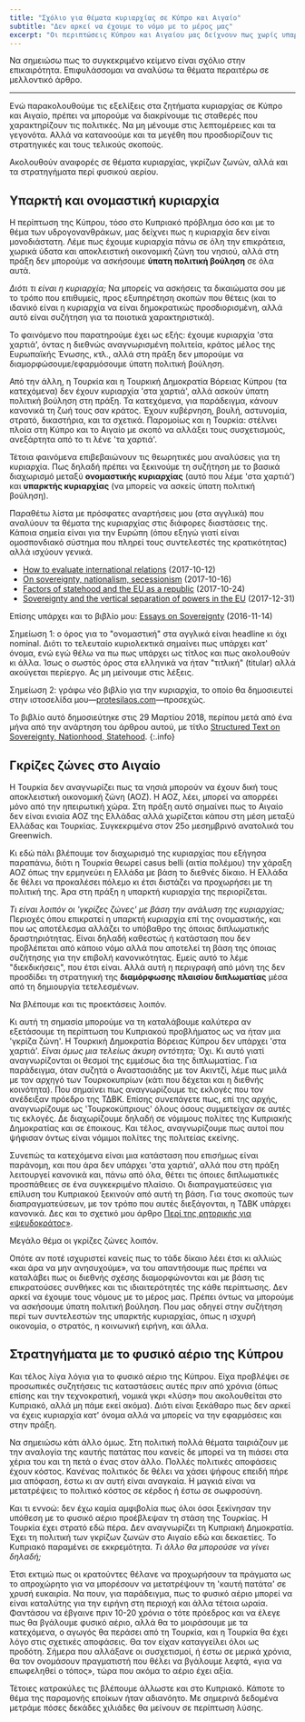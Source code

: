 ```yaml
---
title: "Σχόλιο για θέματα κυριαρχίας σε Κύπρο και Αιγαίο"
subtitle: "Δεν αρκεί να έχουμε το νόμο με το μέρος μας"
excerpt: "Οι περιπτώσεις Κύπρου και Αιγαίου μας δείχνουν πως χωρίς υπαρκτή κυριαρχία τα όποια κυριαρχικά διακαιώματα μένουν στα χαρτιά."
---
```

Να σημειώσω πως το συγκεκριμένο κείμενο είναι σχόλιο στην επικαιρότητα. Επιφυλάσσομαι να αναλύσω τα θέματα περαιτέρω σε μελλοντικό άρθρο.

* * *

Ενώ παρακολουθούμε τις εξελίξεις στα ζητήματα κυριαρχίας σε Κύπρο και Αιγαίο, πρέπει να μπορούμε να διακρίνουμε τις σταθερές που χαρακτηρίζουν τις πολιτικές. Να μη μένουμε στις λεπτομέρειες και τα γεγονότα. Αλλά να κατανοούμε και τα μεγέθη που προσδιορίζουν τις στρατηγικές και τους τελικούς σκοπούς.

Ακολουθούν αναφορές σε θέματα κυριαρχίας, γκρίζων ζωνών, αλλά και τα στρατηγήματα περί φυσικού αερίου.

## Υπαρκτή και ονομαστική κυριαρχία

Η περίπτωση της Κύπρου, τόσο στο Κυπριακό πρόβλημα όσο και με το θέμα των υδρογονανθράκων, μας δείχνει πως η κυριαρχία δεν είναι μονοδιάστατη. Λέμε πως έχουμε κυριαρχία πάνω σε όλη την επικράτεια, χωρικά ύδατα και αποκλειστική οικονομική ζώνη του νησιού, αλλά στη πράξη δεν μπορούμε να ασκήσουμε **ύπατη πολιτική βούληση** σε όλα αυτά.

*Διότι τι είναι η κυριαρχία;* Να μπορείς να ασκήσεις τα δικαιώματα σου με το τρόπο που επιθυμείς, προς εξυπηρέτηση σκοπών που θέτεις (και το ιδανικό είναι η κυριαρχία να είναι δημοκρατικώς προσδιορισμένη, αλλά αυτό είναι συζήτηση για τα ποιοτικά χαρακτηριστικά).

Το φαινόμενο που παρατηρούμε έχει ως εξής: έχουμε κυριαρχία 'στα χαρτιά', όντας η διεθνώς αναγνωρισμένη πολιτεία, κράτος μέλος της Ευρωπαϊκής Ένωσης, κτλ., αλλά στη πράξη δεν μπορούμε να διαμορφώσουμε/εφαρμόσουμε ύπατη πολιτική βούληση.

Από την άλλη, η Τουρκία και η Τουρκική Δημοκρατία Βόρειας Κύπρου (τα κατεχόμενα) δεν έχουν κυριαρχία 'στα χαρτιά', αλλά ασκούν ύπατη πολιτική βούληση στη πράξη. Τα κατεχόμενα, για παράδειγμα, κάνουν κανονικά τη ζωή τους σαν κράτος. Έχουν κυβέρνηση, βουλή, αστυνομία, στρατό, δικαστήρια, και τα σχετικά. Παρομοίως και η Τουρκία: στέλνει πλοία στη Κύπρο και το Αιγαίο με σκοπό να αλλάξει τους συσχετισμούς, ανεξάρτητα από το τι λένε 'τα χαρτιά'.

Τέτοια φαινόμενα επιβεβαιώνουν τις θεωρητικές μου αναλύσεις για τη κυριαρχία. Πως δηλαδή πρέπει να ξεκινούμε τη συζήτηση με το βασικά διαχωρισμό μεταξύ **ονομαστικής κυριαρχίας** (αυτό που λέμε 'στα χαρτιά') και **υπαρκτής κυριαρχίας** (να μπορείς να ασκείς ύπατη πολιτική βούληση).

Παραθέτω λίστα με πρόσφατες αναρτήσεις μου (στα αγγλικά) που αναλύουν τα θέματα της κυριαρχίας στις διάφορες διαστάσεις της. Κάποια σημεία είναι για την Ευρώπη (όπου εξηγώ γιατί είναι ομοσπονδιακό σύστημα που πληρεί τους συντελεστές της κρατικότητας) αλλά ισχύουν γενικά.

- [How to evaluate international relations](https://protesilaos.com/seminars/sov-international-relations/) (2017-10-12)
- [On sovereignty, nationalism, secessionism](https://protesilaos.com/seminars/sov-nation-secession/) (2017-10-16)
- [Factors of statehood and the EU as a republic](https://protesilaos.com/seminars/statehood-factors-eu-republic/) (2017-10-24)
- [Sovereignty and the vertical separation of powers in the EU](https://protesilaos.com/seminars/sovereignty-eu-federation/) (2017-12-31)

Επίσης υπάρχει και το βιβλίο μου: [Essays on Sovereignty](https://protesilaos.com/sov) (2016-11-14)

Σημείωση 1: ο όρος για το "ονομαστική" στα αγγλικά είναι headline κι όχι nominal. Διότι το τελευταίο κυριολεκτικά σημαίνει πως υπάρχει κατ' όνομα, ενώ εγώ θέλω να πω πως υπάρχει ως τίτλος και πως ακολουθούν κι άλλα. Ίσως ο σωστός όρος στα ελληνικά να ήταν "τιτλική" (titular) αλλά ακούγεται περίεργο. Ας μη μείνουμε στις λέξεις.

Σημείωση 2: γράφω νέο βιβλίο για την κυριαρχία, το οποίο θα δημοσιευτεί στην ιστοσελίδα μου—[protesilaos.com](https://protesilaos.com)—προσεχώς.

Το βιβλίο αυτό δημοσιεύτηκε στις 29 Μαρτίου 2018, περίπου μετά από ένα μήνα από την ανάρτηση του άρθρου αυτού, με τίτλο [Structured Text on Sovereignty, Nationhood, Statehood](https://protesilaos.com/stsns/).
{:.info}

## Γκρίζες ζώνες στο Αιγαίο

Η Τουρκία δεν αναγνωρίζει πως τα νησιά μπορούν να έχουν δική τους αποκλειστική οικονομική ζώνη (ΑΟΖ). Η ΑΟΖ, λέει, μπορεί να απορρέει μόνο από την ηπειρωτική χώρα. Στη πράξη αυτό σημαίνει πως το Αιγαίο δεν είναι ενιαία ΑΟΖ της Ελλάδας αλλά χωρίζεται κάπου στη μέση μεταξύ Ελλάδας και Τουρκίας. Συγκεκριμένα στον 25ο μεσημβρινό ανατολικά του Greenwich.

Κι εδώ πάλι βλέπουμε τον διαχωρισμό της κυριαρχίας που εξήγησα παραπάνω, διότι η Τουρκία θεωρεί casus belli (αιτία πολέμου) την χάραξη ΑΟΖ όπως την ερμηνεύει η Ελλάδα με βάση το διεθνές δίκαιο. Η Ελλάδα δε θέλει να προκαλέσει πόλεμο κι έτσι διστάζει να προχωρήσει με τη πολιτική της. Άρα στη πράξη η υπαρκτή κυριαρχία της περιορίζεται.

*Τι είναι λοιπόν οι 'γκρίζες ζώνες' με βάση την ανάλυση της κυριαρχίας;* Περιοχές όπου επικρατεί η υπαρκτή κυριαρχία επί της ονομαστικής, και που ως αποτέλεσμα αλλάζει το υπόβαθρο της όποιας διπλωματικής δραστηριότητας. Είναι δηλαδή καθεστώς ή κατάσταση που δεν προβλέπεται από κάποιο νόμο αλλά που αποτελεί τη βάση της όποιας συζήτησης για την επιβολή κανονικότητας. Εμείς αυτό το λέμε "διεκδικήσεις", που έτσι είναι. Αλλά αυτή η περιγραφή από μόνη της δεν προσδίδει τη στρατηγική της **διαμόρφωσης πλαισίου διπλωματίας** μέσα από τη δημιουργία τετελεσμένων.

Να βλέπουμε και τις προεκτάσεις λοιπόν.

Κι αυτή τη σημασία μπορούμε να τη καταλάβουμε καλύτερα αν εξετάσουμε τη περίπτωση του Κυπριακού προβλήματος ως να ήταν μια 'γκρίζα ζώνη'. Η Τουρκική Δημοκρατία Βόρειας Κύπρου δεν υπάρχει 'στα χαρτιά'. *Είναι όμως μια τελείως άκυρη οντότητα;* Όχι. Κι αυτό γιατί αναγνωρίζονται οι θεσμοί της εμμέσως δια της διπλωματίας. Για παράδειγμα, όταν συζητά ο Αναστασιάδης με τον Ακιντζί, λέμε πως μιλά με τον αρχηγό των Τουρκοκυπρίων (κάτι που δέχεται και η διεθνής κοινότητα). Που σημαίνει πως αναγνωρίζουμε τις εκλογές που τον ανέδειξαν πρόεδρο της ΤΔΒΚ. Επίσης συνεπάγετε πως, επί της αρχής, αναγνωρίζουμε ως 'Τουρκοκύπριους' όλους όσους συμμετείχαν σε αυτές τις εκλογές. Δε διαχωρίζουμε δηλαδή σε νόμιμους πολίτες της Κυπριακής Δημοκρατίας και σε έποικους. Και τέλος, αναγνωρίζουμε πως αυτοί που ψήφισαν όντως είναι νόμιμοι πολίτες της πολιτείας εκείνης.

Συνεπώς τα κατεχόμενα είναι μια κατάσταση που επισήμως είναι παράνομη, και που άρα δεν υπάρχει 'στα χαρτιά', αλλά που στη πράξη λειτουργεί κανονικά και, πάνω από όλα, θέτει τις όποιες διπλωματικές προσπάθειες σε ένα συγκεκριμένο πλαίσιο. Οι διαπραγματεύσεις για επίλυση του Κυπριακού ξεκινούν από αυτή τη βάση. Για τους σκοπούς των διαπραγματεύσεων, με τον τρόπο που αυτές διεξάγονται, η ΤΔΒΚ υπάρχει κανονικά. Δες και το σχετικό μου άρθρο [Περί της ρητορικής για «ψευδοκράτος»](https://protesilaos.com/greek/2018-01-07-cy-pseudo-state-rhetoric/).

Μεγάλο θέμα οι γκρίζες ζώνες λοιπόν.

Οπότε αν ποτέ ισχυριστεί κανείς πως το τάδε δίκαιο λέει έτσι κι αλλιώς «και άρα να μην ανησυχούμε», να του απαντήσουμε πως πρέπει να καταλάβει πως οι διεθνής σχέσης διαμορφώνονται και με βάση τις επικρατούσες συνθήκες και τις ιδιαιτερότητές της κάθε περίπτωσης. Δεν αρκεί να έχουμε τους νόμους με το μέρος μας. Πρέπει όντως να μπορούμε να ασκήσουμε ύπατη πολιτική βούληση. Που μας οδηγεί στην συζήτηση περί των συντελεστών της υπαρκτής κυριαρχίας, όπως η ισχυρή οικονομία, ο στρατός, η κοινωνική ειρήνη, και άλλα.

## Στρατηγήματα με το φυσικό αέριο της Κύπρου

Και τέλος λίγα λόγια για το φυσικό αέριο της Κύπρου. Είχα προβλέψει σε προσωπικές συζητήσεις τις καταστάσεις αυτές πριν από χρόνια (όπως επίσης και την τεχνοκρατική, νομικά γκρι «λύση» που ακολουθείται στο Κυπριακό, αλλά μη πάμε εκεί ακόμα). Διότι είναι ξεκάθαρο πως δεν αρκεί να έχεις κυριαρχία κατ' όνομα αλλά να μπορείς να την εφαρμόσεις και στην πράξη.

Να σημειώσω κάτι άλλο όμως. Στη πολιτική πολλά θέματα ταιριάζουν με την αναλογία της καυτής πατάτας που κανείς δε μπορεί να τη πιάσει στα χέρια του και τη πετά ο ένας στον άλλο. Πολλές πολιτικές αποφάσεις έχουν κόστος. Κανένας πολιτικός δε θέλει να χάσει ψήφους επειδή πήρε μια απόφαση, έστω κι αν αυτή είναι αναγκαία. Η μαγκιά είναι να μετατρέψεις το πολιτικό κόστος σε κέρδος ή έστω σε σωφροσύνη.

Και τι εννοώ: δεν έχω καμία αμφιβολία πως όλοι όσοι ξεκίνησαν την υπόθεση με το φυσικό αέριο προέβλεψαν τη στάση της Τουρκίας. Η Τουρκία έχει στρατό εδώ πέρα. Δεν αναγνωρίζει τη Κυπριακή Δημοκρατία. Έχει τη πολιτική των γκρίζων ζωνών στο Αιγαίο εδώ και δεκαετίες. Το Κυπριακό παραμένει σε εκκρεμότητα. *Τι άλλο θα μπορούσε να γίνει δηλαδή;*

Έτσι εκτιμώ πως οι κρατούντες θέλανε να προχωρήσουν τα πράγματα ως το απροχώρητο για να μπορέσουν να μετατρέψουν τη 'καυτή πατάτα' σε χρυσή ευκαιρία. Να πουν, για παράδειγμα, πως το φυσικό αέριο μπορεί να είναι καταλύτης για την ειρήνη στη περιοχή και άλλα τέτοια ωραία. Φαντάσου να έβγαινε πριν 10-20 χρόνια ο τότε πρόεδρος και να έλεγε πως θα βγάλουμε φυσικό αέριο, αλλά θα το μοιράσουμε με τα κατεχόμενα, ο αγωγός θα περάσει από τη Τουρκία, και η Τουρκία θα έχει λόγο στις σχετικές αποφάσεις. Θα τον είχαν καταγγείλει όλοι ως προδότη. Σήμερα που αλλάξανε οι συσχετισμοί, ή έστω σε μερικά χρόνια, θα τον ονομάσουν πραγματιστή που θέλει να βγάλουμε λεφτά, «για να επωφεληθεί ο τόπος», τώρα που ακόμα το αέριο έχει αξία.

Τέτοιες κατρακύλες τις βλέπουμε άλλωστε και στο Κυπριακό. Κάποτε το θέμα της παραμονής εποίκων ήταν αδιανόητο. Με σημερινά δεδομένα μετράμε πόσες δεκάδες χιλιάδες θα μείνουν σε περίπτωση λύσης.
